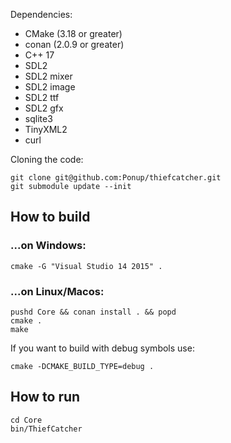 
Dependencies:
* CMake (3.18 or greater)
* conan (2.0.9 or greater)
* C++ 17
* SDL2
* SDL2 mixer
* SDL2 image
* SDL2 ttf
* SDL2 gfx 
* sqlite3
* TinyXML2
* curl

Cloning the code:
```
git clone git@github.com:Ponup/thiefcatcher.git
git submodule update --init
```

## How to build

### ...on Windows:

```shell
cmake -G "Visual Studio 14 2015" .
```

### ...on Linux/Macos:

```shell
pushd Core && conan install . && popd
cmake .
make
```

If you want to build with debug symbols use:
```
cmake -DCMAKE_BUILD_TYPE=debug .
```

## How to run

```shell
cd Core
bin/ThiefCatcher
```
